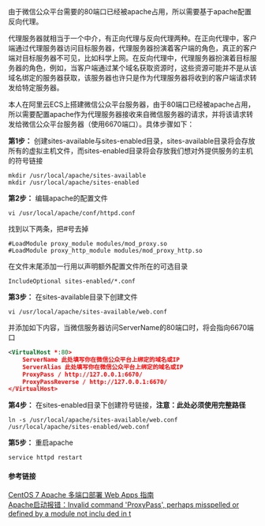 由于微信公众平台需要的80端口已经被apache占用，所以需要基于apache配置反向代理。

代理服务器就相当于一个中介，有正向代理与反向代理两种。在正向代理中，客户端通过代理服务器访问目标服务器，代理服务器扮演着客户端的角色，真正的客户端对目标服务器不可见，比如科学上网。在反向代理中，代理服务器扮演着目标服务器的角色，例如，当客户端通过某个域名获取资源时，这些资源可能并不是从该域名绑定的服务器获取，该服务器也许只是作为代理服务器将收到的客户端请求转发给特定服务器。

本人在阿里云ECS上搭建微信公众平台服务器，由于80端口已经被apache占用，所以需要配置apache作为代理服务器接收来自微信服务器的请求，并将该请求转发给微信公众平台服务器（使用6670端口）。具体步骤如下：

**第1步：** 创建sites-available与sites-enabled目录，sites-available目录将会存放所有的虚拟主机文件，而sites-enabled目录将会存放我们想对外提供服务的主机的符号链接
```shell
mkdir /usr/local/apache/sites-available
mkdir /usr/local/apache/sites-enabled
```
**第2步：** 编辑apache的配置文件
```shell
vi /usr/local/apache/conf/httpd.conf
```
找到以下两条，把#号去掉
```
#LoadModule proxy_module modules/mod_proxy.so
#LoadModule proxy_http_module modules/mod_proxy_http.so
```
在文件末尾添加一行用以声明额外配置文件所在的可选目录
```
IncludeOptional sites-enabled/*.conf
```
**第3步：** 在sites-available目录下创建文件
```shell
vi /usr/local/apache/sites-available/web.conf
```
并添加如下内容，当微信服务器访问ServerName的80端口时，将会指向6670端口
```xml
<VirtualHost *:80>
	ServerName 此处填写你在微信公众平台上绑定的域名或IP
	ServerAlias 此处填写你在微信公众平台上绑定的域名或IP
	ProxyPass / http://127.0.0.1:6670/
	ProxyPassReverse / http://127.0.0.1:6670/
</VirtualHost>
```
**第4步：** 在sites-enabled目录下创建符号链接，**注意：此处必须使用完整路径**
```shell
ln -s /usr/local/apache/sites-available/web.conf /usr/local/apache/sites-enabled/web.conf
```
**第5步：** 重启apache
```shell
service httpd restart
```
#### 参考链接
[CentOS 7 Apache 多端口部署 Web Apps 指南](http://www.jianshu.com/p/b34c78bf9bf0)</br>
[Apache启动报错：Invalid command 'ProxyPass', perhaps misspelled or defined by a module not inclu ded in t](http://blog.csdn.net/zhouyingge1104/article/details/44459655)
